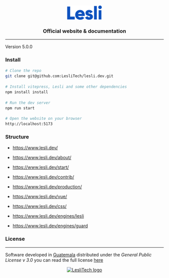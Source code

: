 <p align="center">
    <img width="110" alt="Lesli logo" src="./source/public/images/brand/lesli.svg" />
    <h3 align="center">Official website & documentation</h3>
</p>



<hr/>

Version 5.0.0


### Install

```bash
# Clone the repo
git clone git@github.com:LesliTech/lesli.dev.git

# Install vitepress, Lesli and some other dependencies
npm install install

# Run the dev server
npm run start

# Open the website on your browser
http://localhost:5173

```


### Structure

- https://www.lesli.dev/ 
- https://www.lesli.dev/about/ 
- https://www.lesli.dev/start/ 
- https://www.lesli.dev/contrib/ 
- https://www.lesli.dev/production/ 

- https://www.lesli.dev/vue/ 
- https://www.lesli.dev/css/ 

- https://www.lesli.dev/engines/lesli 
- https://www.lesli.dev/engines/guard



### License  
------
Software developed in [Guatemala](http://visitguatemala.com/) distributed under the *General Public License v 3.0* you can read the full license [here](http://www.gnu.org/licenses/gpl-3.0.html)

<p align="center">
	<a href="https://www.lesli.tech" target="_blank">
		<img alt="LesliTech logo" width="150" src="https://cdn.lesli.tech/leslitech/brand/leslitech-logo.svg" />
	</a>
</p>
